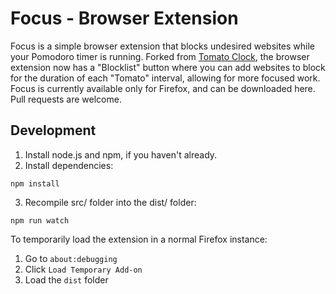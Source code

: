 # Focus - Browser Extension
Focus is a simple browser extension that blocks undesired websites while your Pomodoro timer is running. Forked from [Tomato Clock](https://github.com/samueljun/tomato-clock?tab=readme-ov-file), the browser extension now has a "Blocklist" button where you can add websites to block for the duration of each "Tomato" interval, allowing for more focused work. Focus is currently available only for Firefox, and can be downloaded here. Pull requests are welcome.

## Development
1. Install node.js and npm, if you haven't already.
2. Install dependencies:
```
npm install
```
3. Recompile src/ folder into the dist/ folder:
```
npm run watch
```
To temporarily load the extension in a normal Firefox instance:

1. Go to `about:debugging`
2. Click `Load Temporary Add-on`
3. Load the `dist` folder